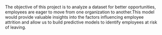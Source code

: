 The objective of this project is to analyze a dataset  for better opportunities, employees are eager to move from one organization to another.This model would provide valuable insights into the factors influencing employee attrition and allow us to build predictive models to identify employees at risk of leaving.
